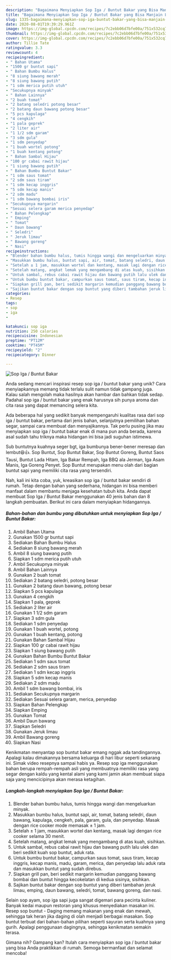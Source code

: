 ```yaml
---
description: "Bagaimana Menyiapkan Sop Iga / Buntut Bakar yang Bisa Manjain Lidah"
title: "Bagaimana Menyiapkan Sop Iga / Buntut Bakar yang Bisa Manjain Lidah"
slug: 1335-bagaimana-menyiapkan-sop-iga-buntut-bakar-yang-bisa-manjain-lidah
date: 2020-08-01T19:39:29.961Z
image: https://img-global.cpcdn.com/recipes/7c2ebb06d7bfe00a/751x532cq70/sop-iga-buntut-bakar-foto-resep-utama.jpg
thumbnail: https://img-global.cpcdn.com/recipes/7c2ebb06d7bfe00a/751x532cq70/sop-iga-buntut-bakar-foto-resep-utama.jpg
cover: https://img-global.cpcdn.com/recipes/7c2ebb06d7bfe00a/751x532cq70/sop-iga-buntut-bakar-foto-resep-utama.jpg
author: Tillie Tate
ratingvalue: 3.3
reviewcount: 4
recipeingredient:
- " Bahan Utama"
- "1500 gr buntut sapi"
- " Bahan Bumbu Halus"
- "8 siung bawang merah"
- "8 siung bawang putih"
- "1 sdm merica putih utuh"
- "Secukupnya minyak"
- " Bahan Lainnya"
- "2 buah tomat"
- "2 batang seledri potong besar"
- "2 batang daun bawang potong besar"
- "5 pcs kapulaga"
- "4 cengkih"
- "1 pala geprek"
- "2 liter air"
- "1 1/2 sdm garam"
- "3 sdm gula"
- "1 sdm penyedap"
- "1 buah wortel potong"
- "1 buah kentang potong"
- " Bahan Sambal Hijau"
- "100 gr cabai rawit hijau"
- "1 siung bawang putih"
- " Bahan Bumbu Buntut Bakar"
- "1 sdm saus tomat"
- "2 sdm saus tiram"
- "1 sdm kecap inggris"
- "5 sdm kecap manis"
- "2 sdm madu"
- "1 sdm bawang bombai iris"
- "Secukupnya margarin"
- "Sesuai selera garam merica penyedap"
- " Bahan Pelengkap"
- " Emping"
- " Tomat"
- " Daun bawang"
- " Seledri"
- " Jeruk limau"
- " Bawang goreng"
- " Nasi"
recipeinstructions:
- "Blender bahan bumbu halus, tumis hingga wangi dan mengeluarkan minyak."
- "Masukkan bumbu halus, buntut sapi, air, tomat, batang seledri, daun bawang, kapulaga, cengkeh, pala, garam, gula, dan penyedap. Masak dengan rice cooker mode memasak ± 1 jam."
- "Setelah ± 1 jam, masukkan wortel dan kentang, masak lagi dengan rice cooker selama 30 menit."
- "Setelah matang, angkat lemak yang mengambang di atas kuah, sisihkan."
- "Untuk sambal, rebus cabai rawit hijau dan bawang putih lalu ulek dan beri sedikit kuah sop buntut, aduk rata."
- "Untuk bumbu buntut bakar, campurkan saus tomat, saus tiram, kecap inggris, kecap manis, madu, garam, merica, dan penyedap lalu aduk rata dan masukkan buntut yang sudah direbus."
- "Siapkan grill pan, beri sedikit margarin kemudian panggang bawang bombai dan buntut hingga kecokelatan di kedua sisinya, sisihkan."
- "Sajikan buntut bakar dengan sop buntut yang diberi tambahan jeruk limau, emping, daun bawang, seledri, tomat, bawang goreng, dan nasi."
categories:
- Resep
tags:
- sop
- iga
- 

katakunci: sop iga  
nutrition: 250 calories
recipecuisine: Indonesian
preptime: "PT12M"
cooktime: "PT45M"
recipeyield: "2"
recipecategory: Dinner

---
```



![Sop Iga / Buntut Bakar](https://img-global.cpcdn.com/recipes/7c2ebb06d7bfe00a/751x532cq70/sop-iga-buntut-bakar-foto-resep-utama.jpg)

Anda sedang mencari inspirasi resep sop iga / buntut bakar yang unik? Cara menyiapkannya memang tidak terlalu sulit namun tidak gampang juga. Kalau salah mengolah maka hasilnya akan hambar dan bahkan tidak sedap. Padahal sop iga / buntut bakar yang enak harusnya sih punya aroma dan cita rasa yang dapat memancing selera kita.

Ada beberapa hal yang sedikit banyak mempengaruhi kualitas rasa dari sop iga / buntut bakar, pertama dari jenis bahan, selanjutnya pemilihan bahan segar, sampai cara membuat dan menyajikannya. Tak perlu pusing jika mau menyiapkan sop iga / buntut bakar enak di mana pun anda berada, karena asal sudah tahu triknya maka hidangan ini bisa jadi suguhan istimewa.

Sub buntutnya kuahnya seger bgt, iga bumbunya bener-bener meresap dan lembut😆👍. Sop Buntut, Sop Buntut Bakar, Sop Buntut Goreng, Buntut Saos Tausi, Buntut Lada Hitam, Iga Bakar Rempah, Iga BBQ ala Jerman, Iga Asam Manis, Iga Goreng Penyet. Sop Buntut merupakan menu olah dari bagian buntut sapi yang memiliki cita rasa yang tersendiri.


Nah, kali ini kita coba, yuk, kreasikan sop iga / buntut bakar sendiri di rumah. Tetap dengan bahan yang sederhana, hidangan ini bisa memberi manfaat dalam membantu menjaga kesehatan tubuh kita. Anda dapat membuat Sop Iga / Buntut Bakar menggunakan 40 jenis bahan dan 8 langkah pembuatan. Berikut ini cara dalam menyiapkan hidangannya.

<!--inarticleads1-->

##### Bahan-bahan dan bumbu yang dibutuhkan untuk menyiapkan Sop Iga / Buntut Bakar:

1. Ambil  Bahan Utama
1. Gunakan 1500 gr buntut sapi
1. Sediakan  Bahan Bumbu Halus
1. Sediakan 8 siung bawang merah
1. Ambil 8 siung bawang putih
1. Siapkan 1 sdm merica putih utuh
1. Ambil Secukupnya minyak
1. Ambil  Bahan Lainnya
1. Gunakan 2 buah tomat
1. Sediakan 2 batang seledri, potong besar
1. Gunakan 2 batang daun bawang, potong besar
1. Siapkan 5 pcs kapulaga
1. Gunakan 4 cengkih
1. Siapkan 1 pala, geprek
1. Sediakan 2 liter air
1. Gunakan 1 1/2 sdm garam
1. Siapkan 3 sdm gula
1. Sediakan 1 sdm penyedap
1. Gunakan 1 buah wortel, potong
1. Gunakan 1 buah kentang, potong
1. Gunakan  Bahan Sambal Hijau
1. Siapkan 100 gr cabai rawit hijau
1. Siapkan 1 siung bawang putih
1. Gunakan  Bahan Bumbu Buntut Bakar
1. Sediakan 1 sdm saus tomat
1. Sediakan 2 sdm saus tiram
1. Sediakan 1 sdm kecap inggris
1. Siapkan 5 sdm kecap manis
1. Sediakan 2 sdm madu
1. Ambil 1 sdm bawang bombai, iris
1. Sediakan Secukupnya margarin
1. Sediakan Sesuai selera garam, merica, penyedap
1. Siapkan  Bahan Pelengkap
1. Siapkan  Emping
1. Gunakan  Tomat
1. Ambil  Daun bawang
1. Siapkan  Seledri
1. Gunakan  Jeruk limau
1. Ambil  Bawang goreng
1. Siapkan  Nasi


Kenikmatan menyantap sop buntut bakar emang nggak ada tandingannya. Apalagi kalau dimakannya bersama keluarga di hari libur seperti sekarang ini. Simak video resepnya sampai habis ya. Resep sop iga menggunakan bahan berupa rempah-rempah asli yang membuatnya memiliki rasa yang segar dengan kaldu yang kental alami yang kami jamin akan membuat siapa saja yang mencicipinya akan merasa ketagihan. 

<!--inarticleads2-->

##### Langkah-langkah menyiapkan Sop Iga / Buntut Bakar:

1. Blender bahan bumbu halus, tumis hingga wangi dan mengeluarkan minyak.
1. Masukkan bumbu halus, buntut sapi, air, tomat, batang seledri, daun bawang, kapulaga, cengkeh, pala, garam, gula, dan penyedap. Masak dengan rice cooker mode memasak ± 1 jam.
1. Setelah ± 1 jam, masukkan wortel dan kentang, masak lagi dengan rice cooker selama 30 menit.
1. Setelah matang, angkat lemak yang mengambang di atas kuah, sisihkan.
1. Untuk sambal, rebus cabai rawit hijau dan bawang putih lalu ulek dan beri sedikit kuah sop buntut, aduk rata.
1. Untuk bumbu buntut bakar, campurkan saus tomat, saus tiram, kecap inggris, kecap manis, madu, garam, merica, dan penyedap lalu aduk rata dan masukkan buntut yang sudah direbus.
1. Siapkan grill pan, beri sedikit margarin kemudian panggang bawang bombai dan buntut hingga kecokelatan di kedua sisinya, sisihkan.
1. Sajikan buntut bakar dengan sop buntut yang diberi tambahan jeruk limau, emping, daun bawang, seledri, tomat, bawang goreng, dan nasi.


Selain sop ayam, sop iga sapi juga sangat digemari para pecinta kuliner. Banyak kedai maupun restoran yang khusus menyediakan masakan ini. Resep sop buntut - Daging memang makanan yang enak dan mewah, sehingga tak heran jika daging di olah menjadi berbagai masakan. Sop buntut terbuat dari bahan-bahan pilihan seperti sayuran serta kuahnya yang gurih. Apalagi penggunaan dagingnya, sehingga kenikmatan semakin terasa. 

Gimana nih? Gampang kan? Itulah cara menyiapkan sop iga / buntut bakar yang bisa Anda praktikkan di rumah. Semoga bermanfaat dan selamat mencoba!
